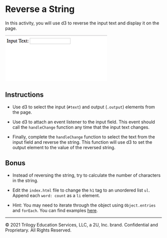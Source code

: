 # Reverse a String

In this activity, you will use d3 to reverse the input text and display it on the page.

![reverse-text.gif](Images/reverse-text.gif)

## Instructions

* Use d3 to select the input (`#text`) and output (`.output`) elements from the page.

* Use d3 to attach an event listener to the input field. This event should call the `handleChange` function any time that the input text changes.

* Finally, complete the `handleChange` function to select the text from the input field and reverse the string. This function will use d3 to set the output element to the value of the reversed string.

## Bonus

* Instead of reversing the string, try to calculate the number of characters in the string.

* Edit the `index.html` file to change the `h1` tag to an unordered list `ul`. Append each `word: count` as a `li` element.

* Hint: You may need to iterate through the object using `Object.entries` and `forEach`. You can find examples [here](https://developer.mozilla.org/en-US/docs/Web/JavaScript/Reference/Global_Objects/Object/entries).

- - -

© 2021 Trilogy Education Services, LLC, a 2U, Inc. brand.  Confidential and Proprietary.  All Rights Reserved.